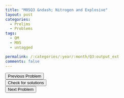 ```yaml
---
title: "M05Q3 &ndash; Nitrogen and Explosive"
layout: post
categories:
  - Prelims
  - Problems
tags:
  - QM
  - M05
  - untagged

permalink: /:categories/:year/:month/Q3:output_ext
comments: false
---
```

<object data="2005M3Q.pdf" type="application/pdf" width="100%" height="500"></object>

<div class='navbar'>
	<div float='left'><button onclick="window.location='Q2.html'" >Previous Problem</button></div>
	<div float='center'><button onclick="window.location='https://princetonprelim.com/prelim/15/'">Check for solutions</button></div>
	<div float='right'><button onclick="window.location='T1.html'" > Next Problem</button></div>
</div>
